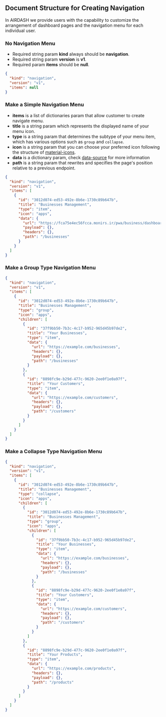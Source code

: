 ## Document Structure for Creating Navigation

In AIRDASH we provide users with the capability to customize the arrangement of dashboard pages and the navigation menu
for each individual user.

### No Navigation Menu
- Required string param **kind** always should be **navigation**.
- Required string param **version** is **v1**.
- Required param **items** should be **null**.
```json
{
  "kind": "navigation",
  "version": "v1",
  "items": null
}
```

### Make a Simple Navigation Menu
  - **items** is a list of dictionaries param that allow customer to create navigate menu.
  - **title** is a string param which represents the displayed name of your menu icon.
  - **type** is a string param that determines the subtype of your menu item, which has various options such as `group` and `collapse`.
  - **icon** is a string param that you can choose your preferred icon following the structure of [material-icons](https://mui.com/material-ui/material-icons/).
  - **data** is a dictionary param, check [data-source](https://github.com/airdashio/documentation/blob/main/docs/_posts/data-source.md) for more information
  - **path** is a string param that rewrites and specifies the page's position relative to a previous endpoint.

```json
{
  "kind": "navigation",
  "version": "v1",
  "items": [
    {
      "id": "3012d074-ed53-492e-8b6e-1730c89b647b",
      "title": "Businesses Management",
      "type": "item",
      "icon": "apps",
      "data": {
        "url": "https://fca75e4ec56fcca.monirs.ir/pwa/business/dashboard_businesses",
        "payload": {},
        "headers": {},
        "path": "/businesses"
      }
    }
  ]
}

```

### Make a Group Type Navigation Menu

```json
{
  "kind": "navigation",
  "version": "v1",
  "items": [
    {
      "id": "3012d074-ed53-492e-8b6e-1730c89b647b",
      "title": "Businesses Management",
      "type": "group",
      "icon": "apps",
      "children": [
        {
          "id": "37f9bb50-7b3c-4c17-b952-965d45b97de2",
          "title": "Your Businesses",
          "type": "item",
          "data": {
            "url": "https://example.com/businesses",
            "headers": {},
            "payload": {},
            "path": "/businesses"
          }
        },
        {
          "id": "8898fc9e-b29d-477c-9620-2ee0f1e0a97f",
          "title": "Your Customers",
          "type": "item",
          "data": {
            "url": "https://example.com/customers",
            "headers": {},
            "payload": {},
            "path": "/customers"
          }
        }
      ]
    }
  ]
}
```

### Make a Collapse Type Navigation Menu

```json
{
  "kind": "navigation",
  "version": "v1",
  "items": [
    {
      "id": "3012d074-ed53-492e-8b6e-1730c89b647b",
      "title": "Businesses Management",
      "type": "collapse",
      "icon": "apps",
      "children": [
        {
          "id": "3012d074-ed53-492e-8b6e-1730c89b647b",
          "title": "Businesses Management",
          "type": "group",
          "icon": "apps",
          "children": [
            {
              "id": "37f9bb50-7b3c-4c17-b952-965d45b97de2",
              "title": "Your Businesses",
              "type": "item",
              "data": {
                "url": "https://example.com/businesses",
                "headers": {},
                "payload": {},
                "path": "/businesses"
              }
            },
            {
              "id": "8898fc9e-b29d-477c-9620-2ee0f1e0a97f",
              "title": "Your Customers",
              "type": "item",
              "data": {
                "url": "https://example.com/customers",
                "headers": {},
                "payload": {},
                "path": "/customers"
              }
            }
          ]
        },
        {
          "id": "8898fc9e-b29d-477c-9620-2ee0f1e0a97f",
          "title": "Your Products",
          "type": "item",
          "data": {
            "url": "https://example.com/products",
            "headers": {},
            "payload": {},
            "path": "/products"
          }
        }
      ]
    }
  ]
}
```

